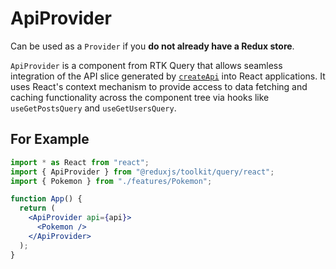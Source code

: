 # ApiProvider

Can be used as a `Provider` if you **do not already have a Redux store**.

`ApiProvider` is a component from RTK Query that allows seamless integration of the API slice generated by [`createApi`](../0-RTK%20Query%20API/createApi.md) into React applications. It uses React's context mechanism to provide access to data fetching and caching functionality across the component tree via hooks like `useGetPostsQuery` and `useGetUsersQuery`.

## For Example

```jsx
import * as React from "react";
import { ApiProvider } from "@reduxjs/toolkit/query/react";
import { Pokemon } from "./features/Pokemon";

function App() {
  return (
    <ApiProvider api={api}>
      <Pokemon />
    </ApiProvider>
  );
}
```
